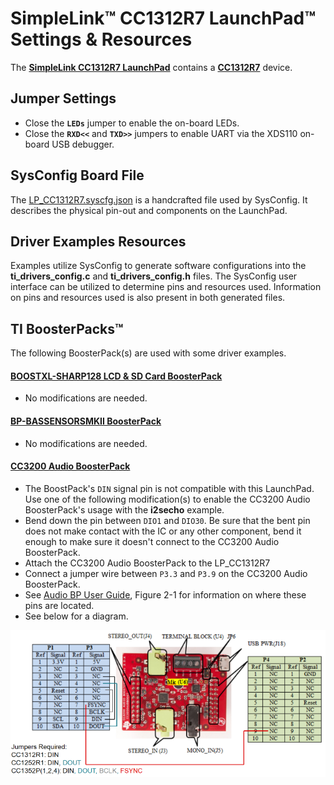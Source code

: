 # SimpleLink&trade; CC1312R7 LaunchPad&trade; Settings & Resources

The [__SimpleLink CC1312R7 LaunchPad__][launchpad] contains a
[__CC1312R7__][device] device.


## Jumper Settings

* Close the __`LEDs`__ jumper to enable the on-board LEDs.
* Close the __`RXD<<`__ and __`TXD>>`__ jumpers to enable UART via
the XDS110 on-board USB debugger.


## SysConfig Board File

The [LP_CC1312R7.syscfg.json](../.meta/LP_CC1312R7.syscfg.json)
is a handcrafted file used by SysConfig. It describes the physical pin-out
and components on the LaunchPad.


## Driver Examples Resources

Examples utilize SysConfig to generate software configurations into
the __ti_drivers_config.c__ and __ti_drivers_config.h__ files. The SysConfig
user interface can be utilized to determine pins and resources used.
Information on pins and resources used is also present in both generated files.


## TI BoosterPacks&trade;

The following BoosterPack(s) are used with some driver examples.

#### [__BOOSTXL-SHARP128 LCD & SD Card BoosterPack__][boostxl-sharp128]
  * No modifications are needed.

#### [__BP-BASSENSORSMKII BoosterPack__][bp-bassensorsmkii]
  * No modifications are needed.

#### [__CC3200 Audio BoosterPack__][cc3200audboost]

  * The BoostPack's `DIN` signal pin is not compatible with this LaunchPad.
    Use one of the following modification(s) to enable the CC3200 Audio
    BoosterPack's usage with the __i2secho__ example.
  * Bend down the pin between `DIO1` and `DIO30`. Be sure that the bent pin
    does not make contact with the IC or any other component, bend it enough to
    make sure it doesn't connect to the CC3200 Audio BoosterPack.
  * Attach the CC3200 Audio BoosterPack to the LP_CC1312R7
  * Connect a jumper wire between `P3.3` and `P3.9` on the CC3200 Audio BoosterPack.
  * See [Audio BP User Guide][cc3200audboost-user-guide], Figure 2-1 for
    information on where these pins are located.
  * See below for a diagram.

  ![CC3200 Audio BoosterPack Jumper Wire Diagram](images/cc3200audboost_cc13x2_jumpers_annotated.png)

[device]: http://www.ti.com/product/CC1312R7
[launchpad]: http://www.ti.com/tool/LP-CC1312R7
[boostxl-sharp128]: http://www.ti.com/tool/boostxl-sharp128
[bp-bassensorsmkii]: http://www.ti.com/tool/bp-bassensorsmkii
[cc3200audboost]: http://www.ti.com/tool/CC3200AUDBOOST
[cc3200audboost-user-guide]: http://www.ti.com/lit/pdf/swru383
